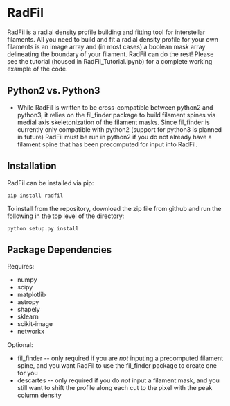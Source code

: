 # RadFil
RadFil is a radial density profile building and fitting tool for interstellar filaments. All you need to build and fit a radial density profile for your own filaments is an image array and (in most cases) a boolean mask array delineating the boundary of your filament. RadFil can do the rest! Please see the tutorial (housed in RadFil_Tutorial.ipynb) for a complete working example of the code. 

Python2 vs. Python3
------------
*   While RadFil is written to be cross-compatible between python2 and python3, it relies on the fil_finder package to build filament spines via medial axis skeletonization of the filament masks. Since fil_finder is currently only compatible with python2 (support for python3 is planned in future) RadFil must be run in python2 if you do not already have a filament spine that has been precomputed for input into RadFil.


Installation
------------

RadFil can be installed via pip:

```
pip install radfil
```

To install from the repository, download the zip file from github and run the following in the top level of the directory:
```
python setup.py install
```

Package Dependencies
--------------------

Requires:

 *   numpy
 *   scipy
 *   matplotlib
 *   astropy
 *   shapely
 *   sklearn
 *   scikit-image
 *   networkx

Optional:

 *  fil_finder -- only required if you are *not* inputing a precomputed filament spine, and you want RadFil to use the fil_finder package to create one for you
 *  descartes -- only required if you do *not* input a filament mask, and you still want to shift the profile along each cut to the pixel with the peak column density 

